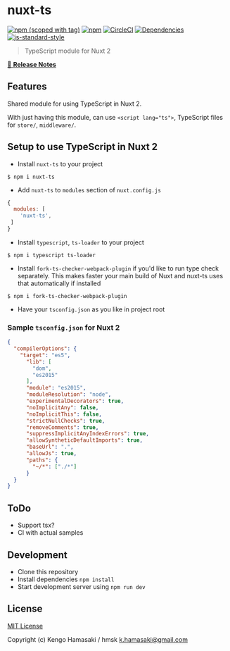 # nuxt-ts
[![npm (scoped with tag)](https://img.shields.io/npm/v/nuxt-ts/latest.svg?style=flat-square)](https://npmjs.com/package/nuxt-ts)
[![npm](https://img.shields.io/npm/dt/nuxt-ts.svg?style=flat-square)](https://npmjs.com/package/nuxt-ts)
[![CircleCI](https://img.shields.io/circleci/project/github/hmsk/nuxt-ts.svg?style=flat-square)](https://circleci.com/gh/hmsk/nuxt-ts)
[![Dependencies](https://david-dm.org/hmsk/nuxt-ts/status.svg?style=flat-square)](https://david-dm.org/hmsk/nuxt-ts)
[![js-standard-style](https://img.shields.io/badge/code_style-standard-brightgreen.svg?style=flat-square)](http://standardjs.com)

> TypeScript module for Nuxt 2

[📖 **Release Notes**](./CHANGELOG.md)

## Features

Shared module for using TypeScript in Nuxt 2.

With just having this module, can use `<script lang="ts">`, TypeScript files for `store/`, `middleware/`.

## Setup to use TypeScript in Nuxt 2

- Install `nuxt-ts` to your project

```
$ npm i nuxt-ts
```

- Add `nuxt-ts` to `modules` section of `nuxt.config.js`

```js
{
  modules: [
    'nuxt-ts',
 ]
}
```

- Install `typescript`, `ts-loader` to your project

```
$ npm i typescript ts-loader
```

- Install `fork-ts-checker-webpack-plugin` if you'd like to run type check separately. This makes faster your main build of Nuxt and nuxt-ts uses that automatically if installed

```
$ npm i fork-ts-checker-webpack-plugin
```

- Have your `tsconfig.json` as you like in project root

### Sample `tsconfig.json` for Nuxt 2

```json
{
  "compilerOptions": {
    "target": "es5",
      "lib": [
        "dom",
        "es2015"
      ],
      "module": "es2015",
      "moduleResolution": "node",
      "experimentalDecorators": true,
      "noImplicitAny": false,
      "noImplicitThis": false,
      "strictNullChecks": true,
      "removeComments": true,
      "suppressImplicitAnyIndexErrors": true,
      "allowSyntheticDefaultImports": true,
      "baseUrl": ".",
      "allowJs": true,
      "paths": {
        "~/*": ["./*"]
      }
  }
}

```

## ToDo

- Support tsx?
- CI with actual samples

## Development

- Clone this repository
- Install dependencies `npm install`
- Start development server using `npm run dev`

## License

[MIT License](./LICENSE)

Copyright (c) Kengo Hamasaki / hmsk <k.hamasaki@gmail.com>
